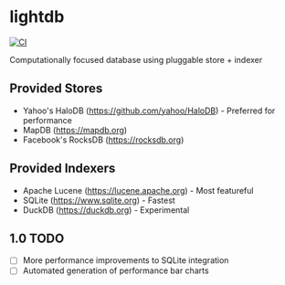 # lightdb
[![CI](https://github.com/outr/lightdb/actions/workflows/ci.yml/badge.svg)](https://github.com/outr/lightdb/actions/workflows/ci.yml)

Computationally focused database using pluggable store + indexer

## Provided Stores
- Yahoo's HaloDB (https://github.com/yahoo/HaloDB) - Preferred for performance
- MapDB (https://mapdb.org)
- Facebook's RocksDB (https://rocksdb.org)

## Provided Indexers
- Apache Lucene (https://lucene.apache.org) - Most featureful
- SQLite (https://www.sqlite.org) - Fastest
- DuckDB (https://duckdb.org) - Experimental

## 1.0 TODO
- [ ] More performance improvements to SQLite integration
- [ ] Automated generation of performance bar charts